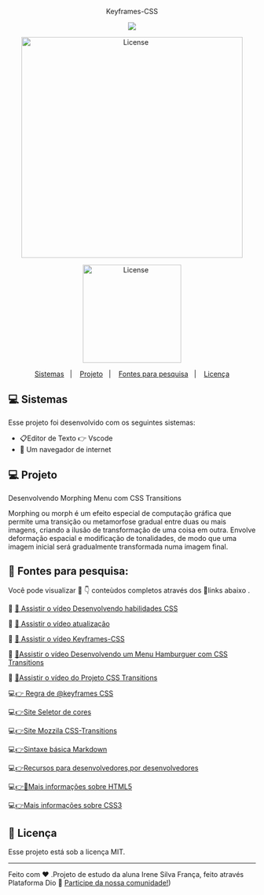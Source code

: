 <p align="center">
Keyframes-CSS
 </p>
 <p align="center">
 <a href="https://youtu.be/efS6ccEdSS0"><img src="https://img.shields.io/badge/-Youtube-%23EA4335?style=for-the-badge&logo=youtube&logoColor=white" target="_blank"></a>
  </p>
  
  
  <p align="center">
  <img alt="License" src="https://github.com/issf69/Keyframes-CSS/assets/105497075/a3e47ff3-c2dd-43a6-a454-2a56b0a5e6bd"width="450px">
   <br>

 

<p align="center">
  <img alt="License" src="https://cdn.freebiesupply.com/logos/large/2x/css-3-logo-png-transparent.png" width="200px">
  </p>



<p align="center">
  <a href="#-sistemas">Sistemas</a>&nbsp;&nbsp;&nbsp;|&nbsp;&nbsp;&nbsp;
  <a href="#-projeto">Projeto</a>&nbsp;&nbsp;&nbsp;|&nbsp;&nbsp;&nbsp;
  <a href="#-fontes-para-pesquisa">Fontes para pesquisa</a>&nbsp;&nbsp;&nbsp;|&nbsp;&nbsp;&nbsp;
  <a href="#memo-licença">Licença</a>
</p>


  
 ## 💻 Sistemas

Esse projeto foi desenvolvido com os seguintes sistemas:

- 📋Editor de Texto 👉 Vscode
- 📳 Um navegador de internet


## 💻 Projeto

Desenvolvendo Morphing Menu com CSS Transitions

Morphing ou morph é um efeito especial de computação gráfica que permite uma transição ou metamorfose gradual entre duas ou mais imagens, criando a ilusão de transformação de uma coisa em outra. Envolve deformação espacial e modificação de tonalidades, de modo que uma imagem inicial será gradualmente transformada numa imagem final.

## 🔎 Fontes para pesquisa:  

Você pode visualizar 👀 👇 conteùdos completos através dos 🔗links abaixo .

🎥 [👀 Assistir o vídeo Desenvolvendo habilidades CSS](https://youtu.be/efS6ccEdSS0)

🎥 [👀 Assistir o vídeo atualização](https://youtu.be/0iU_1IvzYTM)

🎥 [👀 Assistir o vídeo Keyframes-CSS](https://youtu.be/awbGZqPxuis)

🎥 [👀Assistir o vídeo Desenvolvendo um Menu Hamburguer  com CSS Transitions](https://youtu.be/zrfSmAmAQW8)

🎥 [👀Assistir o vídeo do Projeto CSS Transitions](https://www.youtube.com/watch?v=TnGlAPn7J_8)

💻[👉 Regra de @keyframes CSS](https://www.w3schools.com/cssref/css3_pr_animation-keyframes.php)

💻[👉Site Seletor de cores](https://developer.mozilla.org/pt-BR/docs/Web/CSS/CSS_Colors/Color_picker_tool)

💻[👉Site Mozzila CSS-Transitions](https://developer.mozilla.org/pt-BR/docs/Web/CSS/CSS_Transitions/Using_CSS_transitions)

💻[👉Sintaxe básica Markdown](https://www.markdownguide.org/basic-syntax/)

💻[👉Recursos para desenvolvedores,por desenvolvedores](https://developer.mozilla.org/pt-BR/)

💻[👉👀Mais informações sobre HTML5](https://html5.org/)

💻[👉Mais informações sobre CSS3](https://www.w3.org/Style/CSS/Overview.en.html)

## :memo: Licença

Esse projeto está sob a licença MIT.

---


Feito com ♥ .Projeto de estudo da aluna Irene Silva França, feito através Plataforma Dio :wave: [Participe da nossa comunidade!](https://www.dio.me/))

